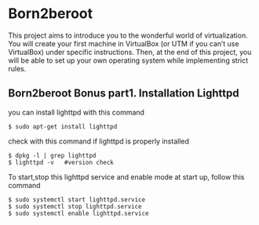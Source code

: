 # Born2beroot

This project aims to introduce you to the wonderful world of virtualization.
You will create your first machine in VirtualBox (or UTM if you can’t use VirtualBox)
under specific instructions. Then, at the end of this project, you will be able to set up
your own operating system while implementing strict rules.



## Born2beroot Bonus part1. Installation Lighttpd


you can install lighttpd with this command
```
$ sudo apt-get install lighttpd
```

check with this command if lighttpd is properly installed
```
$ dpkg -l | grep lighttpd
$ lighttpd -v   #version check
```

To start,stop this lighttpd service and enable mode at start up, follow this command
```
$ sudo systemctl start lighttpd.service
$ sudo systemctl stop lighttpd.service
$ sudo systemctl enable lighttpd.service
```
